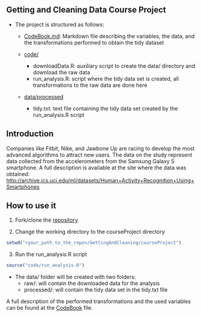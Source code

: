 ## Getting and Cleaning Data Course Project

* The project is structured as follows:
  - [CodeBook.md](https://github.com/rosariomgomez/datasciencecoursera/blob/master/GettingAndCleaning/courseProject/CodeBook.md):
    Markdown file describing the variables, the data, and the transformations performed to obtain the tidy dataset

  - [code/](https://github.com/rosariomgomez/datasciencecoursera/tree/master/GettingAndCleaning/courseProject/code)
    - downloadData.R: auxiliary script to create the data/ directory and download the raw data
    - run_analysis.R: script where the tidy data set is created, all transformations to the raw data are done here

  - [data/processed](https://github.com/rosariomgomez/datasciencecoursera/tree/master/GettingAndCleaning/courseProject/data/processed)
    - tidy.txt: text file containing the tidy data set created by the run_analysis.R script

## Introduction

Companies like Fitbit, Nike, and Jawbone Up are racing to develop the most advanced algorithms to attract new users. 
The data on the study represent data collected from the accelerometers from the Samsung Galaxy S smartphone. A full description is available at the site where the data was obtained: 
http://archive.ics.uci.edu/ml/datasets/Human+Activity+Recognition+Using+Smartphones 

## How to use it
1. Fork/clone the [repository](https://github.com/rosariomgomez/datasciencecoursera)

2. Change the working directory to the courseProject directory  

  ```r
  setwd("<your_path_to_the_repo>/GettingAndCleaning/courseProject")
  ```

3. Run the run_analysis.R script  
  ```r
  source("code/run_analysis.R")
  ```

- The data/ folder will be created with two folders:  
  - raw/: will contain the downloaded data for the analysis  
  - processed/: will contain the tidy data set in the tidy.txt file  

A full description of the performed transformations and the used variables can be found at the [CodeBook](https://github.com/rosariomgomez/datasciencecoursera/blob/master/GettingAndCleaning/courseProject/CodeBook.md) file.
